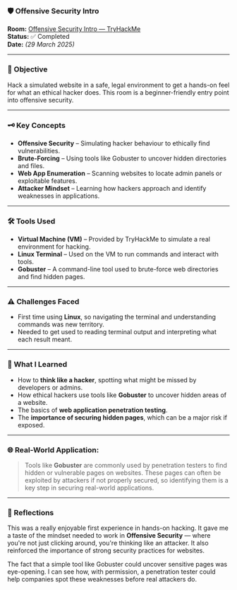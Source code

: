 ### 🛡️ Offensive Security Intro

**Room:** [Offensive Security Intro — TryHackMe](https://tryhackme.com/room/offensivesecurityintro)  
**Status:** ✅ Completed  
**Date:** *(29 March 2025)*

---

### 🎯 Objective
Hack a simulated website in a safe, legal environment to get a hands-on feel for what an ethical hacker does. This room is a beginner-friendly entry point into offensive security.

---

### 🗝️ Key Concepts  
- **Offensive Security** – Simulating hacker behaviour to ethically find vulnerabilities.  
- **Brute-Forcing** – Using tools like Gobuster to uncover hidden directories and files.  
- **Web App Enumeration** – Scanning websites to locate admin panels or exploitable features.  
- **Attacker Mindset** – Learning how hackers approach and identify weaknesses in applications.  

---

### 🛠️ Tools Used
- **Virtual Machine (VM)** – Provided by TryHackMe to simulate a real environment for hacking.
- **Linux Terminal** – Used on the VM to run commands and interact with tools.
- **Gobuster** – A command-line tool used to brute-force web directories and find hidden pages.

---

### ⚠️ Challenges Faced
- First time using **Linux**, so navigating the terminal and understanding commands was new territory.
- Needed to get used to reading terminal output and interpreting what each result meant.

---

### 🧠 What I Learned
- How to **think like a hacker**, spotting what might be missed by developers or admins.
- How ethical hackers use tools like **Gobuster** to uncover hidden areas of a website.
- The basics of **web application penetration testing**.
- The **importance of securing hidden pages**, which can be a major risk if exposed.

---

### 🌐 Real-World Application:
> Tools like **Gobuster** are commonly used by penetration testers to find hidden or vulnerable pages on websites. These pages can often be exploited by attackers if not properly secured, so identifying them is a key step in securing real-world applications.

---

### 💭 Reflections
This was a really enjoyable first experience in hands-on hacking. It gave me a taste of the mindset needed to work in **Offensive Security** — where you're not just clicking around, you're thinking like an attacker. It also reinforced the importance of strong security practices for websites.

The fact that a simple tool like Gobuster could uncover sensitive pages was eye-opening. I can see how, with permission, a penetration tester could help companies spot these weaknesses before real attackers do.
